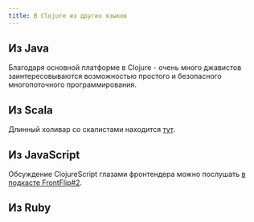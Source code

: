 ```yaml
---
title: В Clojure из других языков
---
```


## Из Java

Благодаря основной платформе в Clojure - очень много джавистов заинтересовываются возможностью простого и безопасного многопоточного программирования.

## Из Scala

Длинный холивар со скалистами находится [тут](http://tonsky.livejournal.com/294276.html).

## Из JavaScript

Обсуждение ClojureScript глазами фронтендера можно послушать [в подкасте FrontFlip#2](http://frontflip.me/2014/06/22/2-clojure-script.html).

## Из Ruby
